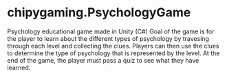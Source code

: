# chipygaming.PsychologyGame

Psychology educational game made in Unity (C#)
Goal of the game is for the player to learn about the different types of psychology by travesing through each level and collecting the clues. Players can then use the clues to determine the type of psychology that is represented by the level. At the end of the game, the player must pass a quiz to see what they have learned.
